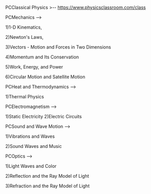 PCClassical Physics >-- https://www.physicsclassroom.com/class

PCMechanics -->

1)1-D Kinematics, 

2)Newton's Laws, 

3)Vectors - Motion and Forces in Two Dimensions

4)Momentum and Its Conservation

5)Work, Energy, and Power

6)Circular Motion and Satellite Motion

PCHeat and Thermodynamics -->

1)Thermal Physics

PCElectromagnetism -->

1)Static Electricity
2)Electric Circuits

PCSound and Wave Motion -->

1)Vibrations and Waves

2)Sound Waves and Music

PCOptics -->

1)Light Waves and Color

2)Reflection and the Ray Model of Light

3)Refraction and the Ray Model of Light